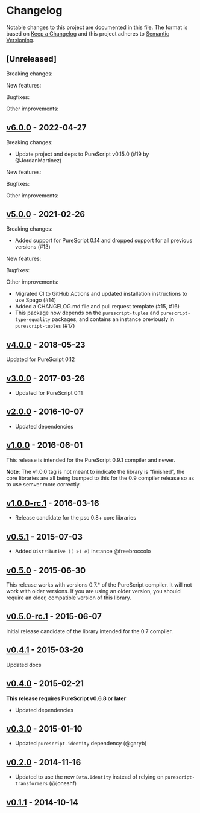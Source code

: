 # Changelog

Notable changes to this project are documented in this file. The format is based on [Keep a Changelog](https://keepachangelog.com/en/1.0.0/) and this project adheres to [Semantic Versioning](https://semver.org/spec/v2.0.0.html).

## [Unreleased]

Breaking changes:

New features:

Bugfixes:

Other improvements:

## [v6.0.0](https://github.com/purescript/purescript-distributive/releases/tag/v6.0.0) - 2022-04-27

Breaking changes:
- Update project and deps to PureScript v0.15.0 (#19 by @JordanMartinez)

New features:

Bugfixes:

Other improvements:

## [v5.0.0](https://github.com/purescript/purescript-distributive/releases/tag/v5.0.0) - 2021-02-26

Breaking changes:
  - Added support for PureScript 0.14 and dropped support for all previous versions (#13)

New features:

Bugfixes:

Other improvements:
  - Migrated CI to GitHub Actions and updated installation instructions to use Spago (#14)
  - Added a CHANGELOG.md file and pull request template (#15, #16)
  - This package now depends on the `purescript-tuples` and `purescript-type-equality` packages, and contains an instance previously in `purescript-tuples` (#17)

## [v4.0.0](https://github.com/purescript/purescript-distributive/releases/tag/v4.0.0) - 2018-05-23

Updated for PureScript 0.12

## [v3.0.0](https://github.com/purescript/purescript-distributive/releases/tag/v3.0.0) - 2017-03-26

- Updated for PureScript 0.11

## [v2.0.0](https://github.com/purescript/purescript-distributive/releases/tag/v2.0.0) - 2016-10-07

- Updated dependencies

## [v1.0.0](https://github.com/purescript/purescript-distributive/releases/tag/v1.0.0) - 2016-06-01

This release is intended for the PureScript 0.9.1 compiler and newer.

**Note**: The v1.0.0 tag is not meant to indicate the library is “finished”, the core libraries are all being bumped to this for the 0.9 compiler release so as to use semver more correctly.

## [v1.0.0-rc.1](https://github.com/purescript/purescript-distributive/releases/tag/v1.0.0-rc.1) - 2016-03-16

- Release candidate for the psc 0.8+ core libraries

## [v0.5.1](https://github.com/purescript/purescript-distributive/releases/tag/v0.5.1) - 2015-07-03

- Added `Distributive ((->) e)` instance @freebroccolo

## [v0.5.0](https://github.com/purescript/purescript-distributive/releases/tag/v0.5.0) - 2015-06-30

This release works with versions 0.7.\* of the PureScript compiler. It will not work with older versions. If you are using an older version, you should require an older, compatible version of this library.

## [v0.5.0-rc.1](https://github.com/purescript/purescript-distributive/releases/tag/v0.5.0-rc.1) - 2015-06-07

Initial release candidate of the library intended for the 0.7 compiler.

## [v0.4.1](https://github.com/purescript/purescript-distributive/releases/tag/v0.4.1) - 2015-03-20

Updated docs

## [v0.4.0](https://github.com/purescript/purescript-distributive/releases/tag/v0.4.0) - 2015-02-21

**This release requires PureScript v0.6.8 or later**
- Updated dependencies

## [v0.3.0](https://github.com/purescript/purescript-distributive/releases/tag/v0.3.0) - 2015-01-10

- Updated `purescript-identity` dependency (@garyb)

## [v0.2.0](https://github.com/purescript/purescript-distributive/releases/tag/v0.2.0) - 2014-11-16

- Updated to use the new `Data.Identity` instead of relying on `purescript-transformers` (@joneshf)

## [v0.1.1](https://github.com/purescript/purescript-distributive/releases/tag/v0.1.1) - 2014-10-14



